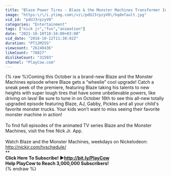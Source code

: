 ```yaml
---
title: "Blaze Power Tires - Blaze & the Monster Machines Transformer Into Falcon - Nickelodeon Kids Games"
image: "https:\/\/i.ytimg.com\/vi\/pdUJ3rpzyV0\/hqdefault.jpg"
vid_id: "pdUJ3rpzyV0"
categories: "Entertainment"
tags: ["nick jr","fun","animation"]
date: "2021-10-10T18:34:00+03:00"
vid_date: "2018-10-12T11:30:02Z"
duration: "PT12M25S"
viewcount: "26240436"
likeCount: "70827"
dislikeCount: "31503"
channel: "PlayCow.com"
---
```

{% raw %}Coming this October is a brand-new Blaze and the Monster Machines episode where Blaze gets a “wheelie” cool upgrade! Catch a sneak peek of the premiere, featuring Blaze taking his talents to new heights with super tough tires that have some unbelievable powers, like driving on lava! Be sure to tune in on October 16th to see this all-new totally upgraded episode featuring Blaze, AJ, Gabby, Pickles and all your child's favorite monster trucks. Your kids won’t want to miss seeing their favorite monster machine in action!<br /><br />To find full episodes of the animated TV series Blaze and the Monster Machines, visit the free Nick Jr. App.<br /><br />Watch Blaze and the Monster Machines, weekdays on Nickelodeon: <a rel="nofollow" target="blank" href="http://nickjr.com/tvschedule/">http://nickjr.com/tvschedule/</a><br />******************************************************************<br />Click Here To Subscribe! ►<a rel="nofollow" target="blank" href="http://bit.ly/PlayCow">http://bit.ly/PlayCow</a><br />Help PlayCow to Reach 3,000,000 Subscribers! <br />****************************************************************{% endraw %}
